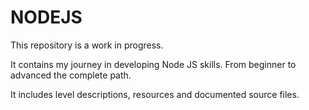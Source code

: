 # NODEJS

This repository is a work in progress.

It contains my journey in developing Node JS skills. From beginner to advanced the complete path.

It includes level descriptions, resources and documented source files.
